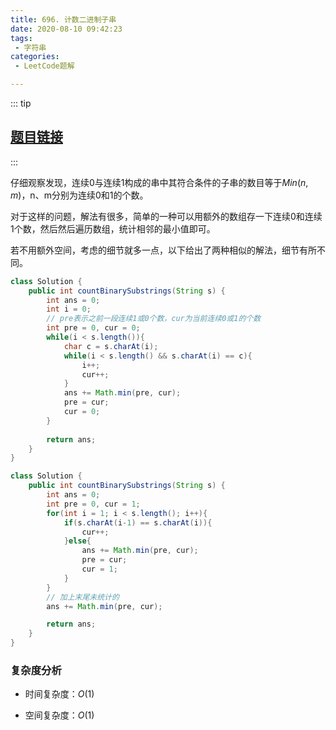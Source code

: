 ```yaml
---
title: 696. 计数二进制子串
date: 2020-08-10 09:42:23
tags:
 - 字符串
categories:
 - LeetCode题解

---
```


::: tip

## [题目链接](https://leetcode-cn.com/problems/count-binary-substrings/)

:::

仔细观察发现，连续0与连续1构成的串中其符合条件的子串的数目等于$Min(n,m)$，n、m分别为连续0和1的个数。

对于这样的问题，解法有很多，简单的一种可以用额外的数组存一下连续0和连续1个数，然后然后遍历数组，统计相邻的最小值即可。

若不用额外空间，考虑的细节就多一点，以下给出了两种相似的解法，细节有所不同。

```java
class Solution {
    public int countBinarySubstrings(String s) {
        int ans = 0;
        int i = 0;
        // pre表示之前一段连续1或0个数，cur为当前连续0或1的个数
        int pre = 0, cur = 0;
        while(i < s.length()){
            char c = s.charAt(i);
            while(i < s.length() && s.charAt(i) == c){
                i++;
                cur++;
            }
            ans += Math.min(pre, cur);
            pre = cur;
            cur = 0;
        }
        
        return ans;
    }
}
```

```java
class Solution {
    public int countBinarySubstrings(String s) {
        int ans = 0;
        int pre = 0, cur = 1;
        for(int i = 1; i < s.length(); i++){
            if(s.charAt(i-1) == s.charAt(i)){
                cur++;
            }else{
                ans += Math.min(pre, cur);
                pre = cur;
                cur = 1;
            }
        }
        // 加上末尾未统计的
        ans += Math.min(pre, cur);

        return ans;
    }
}
```

### 复杂度分析

- 时间复杂度：$O(1)$

- 空间复杂度：$O(1)$